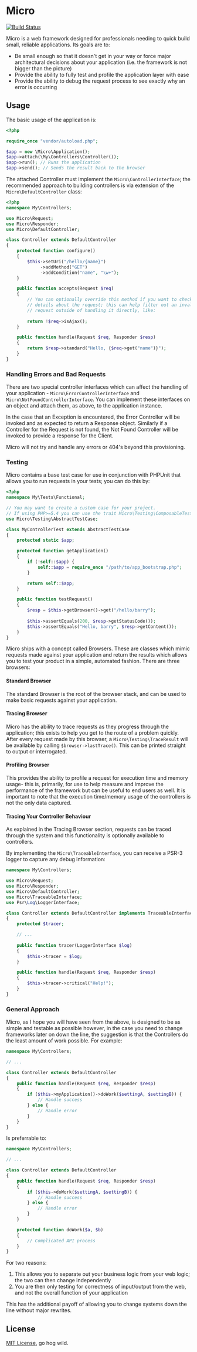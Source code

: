 # Micro

[![Build Status](https://travis-ci.org/rawebone/Micro.png?branch=master)](https://travis-ci.org/rawebone/Micro)

Micro is a web framework designed for professionals needing to quick build
small, reliable applications. Its goals are to:

* Be small enough so that it doesn't get in your way or force major architectural
  decisions about your application (i.e. the framework is not bigger than the picture)
* Provide the ability to fully test and profile the application layer with ease
* Provide the ability to debug the request process to see exactly why an error is occurring

## Usage

The basic usage of the application is:

```php
<?php

require_once "vendor/autoload.php";

$app = new \Micro\Application();
$app->attach(\My\Controllers\Controller());
$app->run(); // Runs the application
$app->send(); // Sends the result back to the browser

```

The attached Controller must implement the `Micro\ControllerInterface`; the 
recommended approach to building controllers is via extension of the 
`Micro\DefaultController` class:

```php
<?php
namespace My\Controllers;

use Micro\Request;
use Micro\Responder;
use Micro\DefaultController;

class Controller extends DefaultController
{
    protected function configure()
    {
        $this->setUri("/hello/{name}")
             ->addMethod("GET")
             ->addCondition("name", "\w+");
    }

    public function accepts(Request $req)
    {
        // You can optionally override this method if you want to check any
        // details about the request; this can help filter out an invalid
        // request outside of handling it directly, like:
        
        return !$req->isAjax();
    }

    public function handle(Request $req, Responder $resp)
    {
        return $resp->standard("Hello, {$req->get("name")}");
    }
}

```

### Handling Errors and Bad Requests

There are two special controller interfaces which can affect the handling of
your application - `Micro\ErrorControllerInterface` and `Micro\NotFoundControllerInterface`.
You can implement these interfaces on an object and attach them, as above, to
the application instance. 

In the case that an Exception is encountered, the Error Controller will be invoked
and as expected to return a Response object. Similarly if a Controller for the
Request is not found, the Not Found Controller will be invoked to provide a
response for the Client.

Micro will not try and handle any errors or 404's beyond this provisioning.


### Testing

Micro contains a base test case for use in conjunction with PHPUnit that allows
you to run requests in your tests; you can do this by:

```php
<?php
namespace My\Tests\Functional;

// You may want to create a custom case for your project.
// If using PHP>=5.4 you can use the trait Micro\Testing\ComposableTestCase.
use Micro\Testing\AbstractTestCase;

class MyControllerTest extends AbstractTestCase
{
    protected static $app;

    protected function getApplication()
    {
        if (!self::$app) {
            self::$app = require_once "/path/to/app_bootstrap.php";
        }

        return self::$app;
    }

    public function testRequest()
    {
        $resp = $this->getBrowser()->get("/hello/barry");
        
        $this->assertEquals(200, $resp->getStatusCode());
        $this->assertEquals("Hello, barry", $resp->getContent());
    }
}

```

Micro ships with a concept called Browsers. These are classes which mimic requests
made against your application and return the results which allows you to test
your product in a simple, automated fashion. There are three browsers:

#### Standard Browser

The standard Browser is the root of the browser stack, and can be used to make
basic requests against your application.

#### Tracing Browser

Micro has the ability to trace requests as they progress through the application;
this exists to help you get to the route of a problem quickly. After every request
made by this browser, a `Micro\Testing\TraceResult` will be available by calling
`$browser->lastTrace()`. This can be printed straight to output or interrogated.

#### Profiling Browser

This provides the ability to profile a request for execution time and memory
usage- this is, primarily, for use to help measure and improve the performance
of the framework but can be useful to end users as well. It is important to
note that the execution time/memory usage of the controllers is not the only
data captured.

#### Tracing Your Controller Behaviour

As explained in the Tracing Browser section, requests can be traced 
through the system and this functionality is optionally available to controllers.

By implementing the `Micro\TraceableInterface`, you can receive a PSR-3 logger
to capture any debug information:

```php
namespace My\Controllers;

use Micro\Request;
use Micro\Responder;
use Micro\DefaultController;
use Micro\TraceableInterface;
use Psr\Log\LoggerInterface;

class Controller extends DefaultController implements TraceableInterface
{
    protected $tracer;

    // ...
    
    public function tracer(LoggerInterface $log)
    {
        $this->tracer = $log;
    }

    public function handle(Request $req, Responder $resp)
    {
        $this->tracer->critical("Help!");
    }
}

```

### General Approach

Micro, as I hope you will have seen from the above, is designed to be as simple
and testable as possible however, in the case you need to change frameworks
later on down the line, the suggestion is that the Controllers do the least
amount of work possible. For example:

```php
namespace My\Controllers;

// ...

class Controller extends DefaultController
{
    public function handle(Request $req, Responder $resp)
    {
        if ($this->myApplication()->doWork($settingA, $settingB)) {
            // Handle success
        } else {
            // Handle error
        }
    }
}

```

Is preferrable to:

```php
namespace My\Controllers;

// ...

class Controller extends DefaultController
{
    public function handle(Request $req, Responder $resp)
    {
        if ($this->doWork($settingA, $settingB)) {
            // Handle success
        } else {
            // Handle error
        }
    }

    protected function doWork($a, $b)
    {
        // Complicated API process
    }
}

```

For two reasons:

1. This allows you to separate out your business logic from your web logic; 
   the two can then change independently
2. You are then only testing for correctness of input/output from the web,
   and not the overall function of your application

This has the additional payoff of allowing you to change systems down the line
without major rewrites.

## License

[MIT License](LICENSE), go hog wild.
